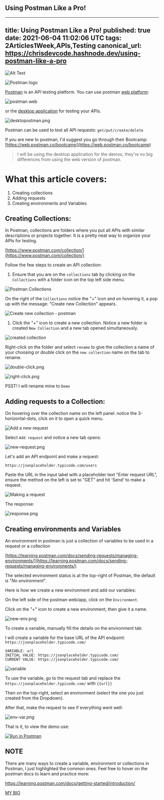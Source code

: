 ## Using Postman Like a Pro!

---
title: Using Postman Like a Pro!
published: true
date: 2021-06-04 11:02:06 UTC
tags: 2Articles1Week,APIs,Testing
canonical_url: https://chrisdevcode.hashnode.dev/using-postman-like-a-pro
---
![Alt Text](https://cdn.hashnode.com/res/hashnode/image/upload/v1647193211388/2AE6poQJJ.png)


![Postman logo](https://cdn.hashnode.com/res/hashnode/image/upload/v1647193214115/2Q_gALPj0.png)

[Postman](https://www.postman.com/) is an API testing platform. You can use postman [web platform](https://web.postman.co/build):

![postman web](https://cdn.hashnode.com/res/hashnode/image/upload/v1647193215823/vjfgFi7TN.png)

or the [desktop application](https://www.postman.com/downloads/) for testing your APIs.

![desktopostman.png](https://cdn.hashnode.com/res/hashnode/image/upload/v1647193217594/SrqRkpclm.png)

Postman can be used to test all API requests: `get/put/create/delete`

If you are new to postman, I'd suggest you go through their Bootcamp: [https://web.postman.co/bootcamp](https://web.postman.co/bootcamp)

> I will be using the desktop application for the demos, they're no big differences from using the web version of postman.

# What this article covers:

1. Creating collections
2. Adding requests
3. Creating environments and Variables

## Creating Collections:

In Postman, collections are folders where you put all APIs with similar descriptions or projects together. It is a pretty neat way to organize your APIs for testing.

[https://www.postman.com/collection/](https://www.postman.com/collection/)

Follow the few steps to create an API collection:

1. Ensure that you are on the `collections` tab by clicking on the `Collections` with a folder icon on the top left side menu.

![Postman Collections](https://cdn.hashnode.com/res/hashnode/image/upload/v1647193219693/pS8P5_6zP.png)

On the right of the `Collections` notice the "+" icon and on hovering it, a pop up with the message: "Create new Collection" appears.

![Create new collection - postman](https://cdn.hashnode.com/res/hashnode/image/upload/v1647193221091/0ZJkRIxph.png)

1. Click the "+" icon to create a new collection. Notice a new folder is created `New Collection` and a new tab opened simultaneously.

![created collection](https://cdn.hashnode.com/res/hashnode/image/upload/v1647193222661/JUE8kYy1P.png)

Right-click on the folder and select `rename` to give the collection a name of your choosing or double click on the `new collection` name on the tab to rename.

![double-click.png](https://cdn.hashnode.com/res/hashnode/image/upload/v1647193224197/Itp56eTIw.png)

![right-click.png](https://cdn.hashnode.com/res/hashnode/image/upload/v1647193225906/vjAcmyYeH.png)

PSST! I will rename mine to `Demo`

## Adding requests to a Collection:

On hovering over the collection name on the left panel. notice the 3-horizontal-dots, click on it to open a quick menu.

![Add a new request](https://cdn.hashnode.com/res/hashnode/image/upload/v1647193227495/vJqeoJNoa.png)

Select `Add request` and notice a new tab opens:

![new-request.png](https://cdn.hashnode.com/res/hashnode/image/upload/v1647193228894/MV7R77vO5.png)

Let's add an API endpoint and make a request:

```
https://jsonplaceholder.typicode.com/users

```

Paste the URL in the input label with a placeholder text "Enter request URL", ensure the method on the left is set to "GET" and hit 'Send' to make a request.

![Making a request](https://cdn.hashnode.com/res/hashnode/image/upload/v1647193230463/6qUVhLq21a.png)

The response:

![response.png](https://cdn.hashnode.com/res/hashnode/image/upload/v1647193233379/GL4S_Rqra.png)

## Creating environments and Variables

An environment in postman is just a collection of variables to be used in a request or a collection

[https://learning.postman.com/docs/sending-requests/managing-environments/](https://learning.postman.com/docs/sending-requests/managing-environments/)

The selected environment status is at the top-right of Postman, the default is "_No environment_".

Here is how we create a new environment and add our variables:

On the left side of the postman web/app, click on the `Environment`.

Click on the "+" icon to create a new environment, then give it a name.

![new-env.png](https://cdn.hashnode.com/res/hashnode/image/upload/v1647193234973/La6h6r9Q5.png)

To create a variable, manually fill the details on the environment tab:

I will create a variable for the base URL of the API endpoint: `https://jsonplaceholder.typicode.com/`

```
VARIABLE: url
INITIAL VALUE: https://jsonplaceholder.typicode.com/
CURRENT VALUE: https://jsonplaceholder.typicode.com/

```

![variable](https://cdn.hashnode.com/res/hashnode/image/upload/v1647193236887/I7lGHgEcB.png)

To use the variable, go to the request tab and replace the `https://jsonplaceholder.typicode.com/` with `{{url}}`

Then on the top-right, select an environment (select the one you just created from the Dropdown).

After that, make the request to see if everything went well:

![env-var.png](https://cdn.hashnode.com/res/hashnode/image/upload/v1647193238511/IvKtKMYeH.png)

That is it, to view the demo use:

[![Run in Postman](https://cdn.hashnode.com/res/hashnode/image/upload/v1647193240908/5cRdzz_kJ.svg+xml)](https://app.getpostman.com/run-collection/9711024-0af1bf1e-8e28-43f1-9e96-d7aa7c17d895?action=collection%2Ffork&collection-url=entityId%3D9711024-0af1bf1e-8e28-43f1-9e96-d7aa7c17d895%26entityType%3Dcollection%26workspaceId%3D26c4f6b7-8da3-4522-98d6-b7066cd76325#?env%5BDemo%5D=W3sia2V5IjoidXJsIiwidmFsdWUiOiJodHRwczovL2pzb25wbGFjZWhvbGRlci50eXBpY29kZS5jb20vIiwiZW5hYmxlZCI6dHJ1ZX1d)

## NOTE

There are many ways to create a variable, environment or collections in Postman, I just highlighted the common ones. Feel free to hover on the postman docs to learn and practice more:

https://learning.postman.com/docs/getting-started/introduction/

[MY BIO](https://linktr.ee/chrisdev)